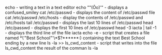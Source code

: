 echo - writing a text in a text editor
echo "\"(Ôo)'" - displays a confused_smiley
cat /etc/passwd - displays the content of /etc/passwd file
cat /etc/passwd /etc/hosts - display the contents of /etc/passwd and /etc/hosts
tail /etc/passwd - displays the last 10 lines of /etc/passwd
head /etc/passwd - displays the first 10 lines of /etc/passwd
head -3 iacta | tail -1 - displays the third line of the file iacta
echo -e - script that creates a file named  \*\\'"Best School"\'\\*$\?\*\*\*\*\*\*:) containing the text Best School ending by a new line
ls -la >> ls_cwd_content - script that writes into the file ls_cwd_content the result of the comman ls -la 
